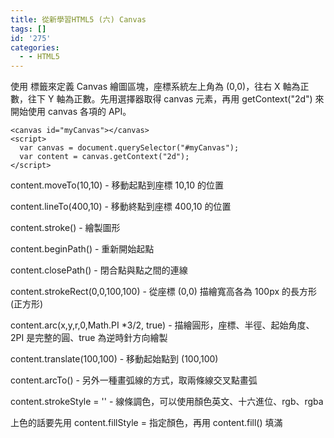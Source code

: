 ```yaml
---
title: 從新學習HTML5 (六) Canvas
tags: []
id: '275'
categories:
  - - HTML5
---
```


使用 <canvas> 標籤來定義 Canvas 繪圖區塊，座標系統左上角為 (0,0)，往右 X 軸為正數，往下 Y 軸為正數。先用選擇器取得 canvas 元素，再用 getContext("2d") 來開始使用 canvas 各項的 API。

```
<canvas id="myCanvas"></canvas>
<script>
  var canvas = document.querySelector("#myCanvas");
  var content = canvas.getContext("2d");
</script>
```

content.moveTo(10,10) - 移動起點到座標 10,10 的位置

content.lineTo(400,10) - 移動終點到座標 400,10 的位置

content.stroke() - 繪製圖形

content.beginPath() - 重新開始起點

content.closePath() - 閉合點與點之間的連線

content.strokeRect(0,0,100,100) - 從座標 (0,0) 描繪寬高各為 100px 的長方形(正方形)

content.arc(x,y,r,0,Math.PI \*3/2, true) - 描繪圓形，座標、半徑、起始角度、2PI 是完整的圓、true 為逆時針方向繪製

content.translate(100,100) - 移動起始點到 (100,100)

content.arcTo() - 另外一種畫弧線的方式，取兩條線交叉點畫弧

content.strokeStyle = '' - 線條調色，可以使用顏色英文、十六進位、rgb、rgba

上色的話要先用 content.fillStyle = 指定顏色，再用 content.fill() 填滿